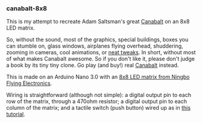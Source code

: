 ### canabalt-8x8

This is my attempt to recreate Adam Saltsman's great
[Canabalt](http://www.canabalt.com) on an 8x8 LED matrix.

So, without the sound, most of the graphics, special buildings, boxes you
can stumble on, glass windows, airplanes flying overhead, shuddering, zooming
in cameras, cool animations, or
[neat tweaks](http://blog.semisecretsoftware.com/tuning-canabalt). In short,
without most of what makes Canabalt awesome. So if you don't like it,
please don't judge a book by its tiny tiny clone. Go play (and buy!) real
[Canabalt](http://www.canabalt.com) instead.

This is made on an Arduino Nano 3.0 with an [8x8 LED matrix from Ningbo Flying
Electronics](http://www.led-display-manufacturers.com/pid125397/104766901.htm).

Wiring is straightforward (although not simple): a digital output pin to each
row of the matrix, through a 470ohm resistor; a digital output pin to each
column of the matrix; and a tactile switch (push button) wired up as in
[this tutorial](http://arduino.cc/en/tutorial/button).

